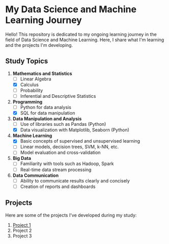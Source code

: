 # My Data Science and Machine Learning Journey

Hello! This repository is dedicated to my ongoing learning journey in the field of Data Science and Machine Learning. Here, I share what I'm learning and the projects I'm developing.

## Study Topics

1. **Mathematics and Statistics**
   - [ ] Linear Algebra
   - [X] Calculus
   - [ ] Probability
   - [ ] Inferential and Descriptive Statistics

2. **Programming**
   - [ ] Python for data analysis
   - [X] SQL for data manipulation

3. **Data Manipulation and Analysis**
   - [ ] Use of libraries such as Pandas (Python)
   - [X] Data visualization with Matplotlib, Seaborn (Python)

4. **Machine Learning**
   - [X] Basic concepts of supervised and unsupervised learning
   - [ ] Linear models, decision trees, SVM, k-NN, etc.
   - [ ] Model evaluation and cross-validation

5. **Big Data**
   - [ ] Familiarity with tools such as Hadoop, Spark
   - [ ] Real-time data stream processing

6. **Data Communication**
   - [ ] Ability to communicate results clearly and concisely
   - [ ] Creation of reports and dashboards

## Projects

Here are some of the projects I've developed during my study:

1. [Project 1](https://github.com/flavinhojrz/investigation_Netflix_movies)
2. Project 2
3. Project 3

